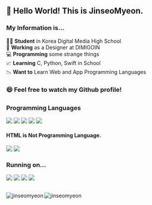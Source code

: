 ## 👋 Hello World! This is JinseoMyeon. <br />
### My Information is...

🧑‍🎓 **Student** in Korea Digital Media High School<br>
🏫 **Working** as a Designer at DIMIGOIN<br>
💻 **Programming** some strange things<br>
📈 **Learning** C, Python, Swift in School<br>
📉 **Want to** Learn Web and App Programming Languages

### 😄 Feel free to watch my Github profile!
##

### Programming Languages
<p><img src="https://img.shields.io/badge/C-A8B9CC?style=flat-square&logo=C&logoColor=white"/> <img src="https://img.shields.io/badge/Python-3776AB?style=flat-square&logo=Python&logoColor=white"/> <img src="https://img.shields.io/badge/JavaScript-F7DF1E?style=flat-square&logo=JavaScript&logoColor=white"/> <img src="https://img.shields.io/badge/Node.js-339933?style=flat-square&logo=Node.js&logoColor=white"/> <img src="https://img.shields.io/badge/PHP-6C78AF?style=flat-square&logo=PHP&logoColor=white"/></p>

#### HTML is Not Programming Language.
<p><img src="https://img.shields.io/badge/HTML-E34F26?style=flat-square&logo=HTML5&logoColor=white"/> <img src="https://img.shields.io/badge/CSS-1572B6?style=flat-square&logo=CSS3&logoColor=white"/></p>

### Running on...
<p><img src="https://img.shields.io/badge/Apple-000000?style=flat-square&logo=Apple&logoColor=white"/> <img src="https://img.shields.io/badge/macOS-000000?style=flat-square&logo=macOS&logoColor=white"/> <img src="https://img.shields.io/badge/Windows 11-0078D4?style=flat-square&logo=Windows&logoColor=white"/> <img src="https://img.shields.io/badge/Android-3DDC84?style=flat-square&logo=Android&logoColor=white"/></p>

## 

<p><img align="left" src="https://github-readme-stats.vercel.app/api?username=jinseomyeon&bg_color=fff&show_icons=true&title_color=333&count_private=true&text_color=333&icon_color=333" alt="jinseomyeon"/><img src="https://github-readme-stats.vercel.app/api/top-langs/?username=jinseomyeon&langs_count=3&bg_color=fff&title_color=333&count_private=true&text_color=333&icon_color=333" alt="jinseomyeon"/></p>


